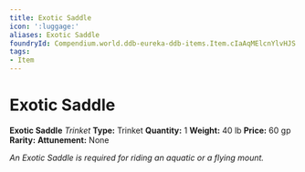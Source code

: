 ```yaml
---
title: Exotic Saddle
icon: ':luggage:'
aliases: Exotic Saddle
foundryId: Compendium.world.ddb-eureka-ddb-items.Item.cIaAqMElcnYlvHJS
tags:
- Item
---
```


# Exotic Saddle

**Exotic Saddle**
_Trinket_
**Type:** Trinket
**Quantity:** 1
**Weight:** 40 lb
**Price:** 60 gp
**Rarity:** 
**Attunement:** None

*An Exotic Saddle is required for riding an aquatic or a flying mount.*